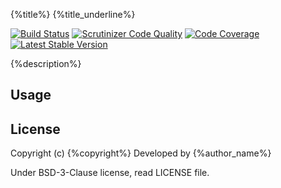{%title%}
{%title_underline%}

[![Build Status](https://travis-ci.org/{%repository_name%}.png?branch=master)](https://travis-ci.org/{%repository_name%})
[![Scrutinizer Code Quality](https://scrutinizer-ci.com/g/{%repository_name%}/badges/quality-score.png)](https://scrutinizer-ci.com/g/{%repository_name%}/)
[![Code Coverage](https://scrutinizer-ci.com/g/{%repository_name%}/badges/coverage.png)](https://scrutinizer-ci.com/g/{%repository_name%}/)
[![Latest Stable Version](https://poser.pugx.org/{%repository_name%}/v/stable.png)](https://packagist.org/packages/{%repository_name%})

{%description%}

Usage
-----

License
-------

Copyright (c) {%copyright%} Developed by {%author_name%}

Under BSD-3-Clause license, read LICENSE file.
